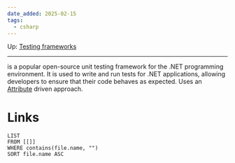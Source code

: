```yaml
---
date_added: 2025-02-15
tags:
  - csharp
---
```

Up: [Testing frameworks](Testing%20frameworks.md)
___
 is a popular open-source unit testing framework for the .NET programming environment. It is used to write and run tests for .NET applications, allowing developers to ensure that their code behaves as expected. Uses an [Attribute](Attribute.md) driven approach.
# Links
```dataview
LIST
FROM [[]]
WHERE contains(file.name, "")
SORT file.name ASC
```
